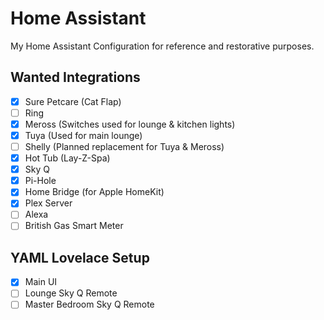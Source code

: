 # Home Assistant

My Home Assistant Configuration for reference and restorative purposes.

## Wanted Integrations

- [x] Sure Petcare (Cat Flap)
- [ ] Ring
- [x] Meross (Switches used for lounge & kitchen lights)
- [x] Tuya (Used for main lounge)
- [ ] Shelly (Planned replacement for Tuya & Meross)
- [x] Hot Tub (Lay-Z-Spa)
- [x] Sky Q
- [x] Pi-Hole
- [x] Home Bridge (for Apple HomeKit)
- [x] Plex Server
- [ ] Alexa
- [ ] British Gas Smart Meter

## YAML Lovelace Setup

- [x] Main UI
- [ ] Lounge Sky Q Remote
- [ ] Master Bedroom Sky Q Remote
